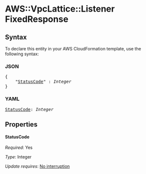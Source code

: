 # AWS::VpcLattice::Listener FixedResponse

## Syntax

To declare this entity in your AWS CloudFormation template, use the following syntax:

### JSON

<pre>
{
    "<a href="#statuscode" title="StatusCode">StatusCode</a>" : <i>Integer</i>
}
</pre>

### YAML

<pre>
<a href="#statuscode" title="StatusCode">StatusCode</a>: <i>Integer</i>
</pre>

## Properties

#### StatusCode

_Required_: Yes

_Type_: Integer

_Update requires_: [No interruption](https://docs.aws.amazon.com/AWSCloudFormation/latest/UserGuide/using-cfn-updating-stacks-update-behaviors.html#update-no-interrupt)

